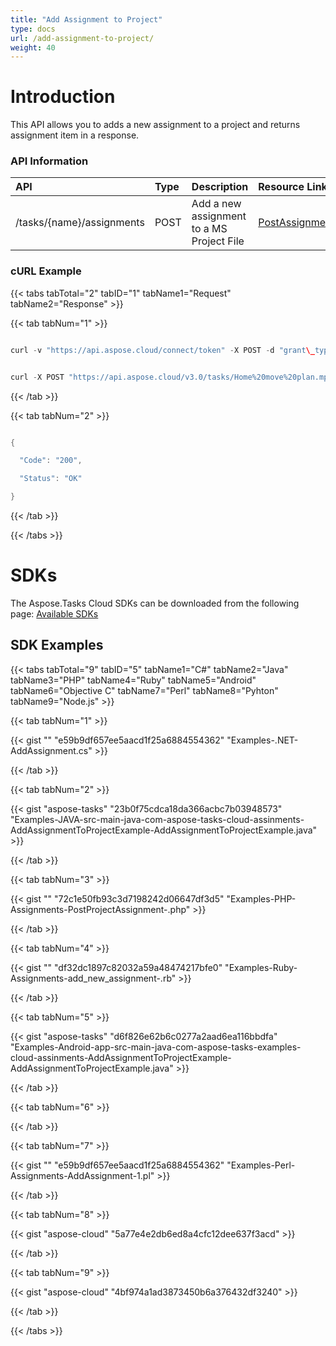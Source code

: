 ```yaml
---
title: "Add Assignment to Project"
type: docs
url: /add-assignment-to-project/
weight: 40
---
```


# **Introduction**
This API allows you to adds a new assignment to a project and returns assignment item in a response.
### **API Information**

|**API**|**Type**|**Description**|**Resource Link**|
| :- | :- | :- | :- |
|/tasks/{name}/assignments|POST|Add a new assignment to a MS Project File|[PostAssignment](https://apireference.aspose.cloud/tasks/#/TasksAssignments/PostAssignment)|
### **cURL Example**
{{< tabs tabTotal="2" tabID="1" tabName1="Request" tabName2="Response" >}}

{{< tab tabNum="1" >}}

```java

curl -v "https://api.aspose.cloud/connect/token" -X POST -d "grant\_type=client\_credentials&client\_id=78946fb4-3bd4-4d3e-b309-f9e2ff9ac6f9&client\_secret=b125f13bf6b76ed81ee990142d841195" -H "Content-Type: application/x-www-form-urlencoded" -H "Accept: application/json"

```

```java

curl -X POST "https://api.aspose.cloud/v3.0/tasks/Home%20move%20plan.mpp/assignments?taskUid=1&resourceUid=1&units=1.0" -H "accept: application/json" -H "authorization: Bearer eyJhbGciOiJSUzI1NiIsInR5cCI6IkpXVCJ9.eyJuYmYiOjE1NjI5NjgwOTUsImV4cCI6MTU2MzA1NDQ5NSwiaXNzIjoiaHR0cHM6Ly9hcGkuYXNwb3NlLmNsb3VkIiwiYXVkIjpbImh0dHBzOi8vYXBpLmFzcG9zZS5jbG91ZC9yZXNvdXJjZXMiLCJhcGkucGxhdGZvcm0iLCJhcGkucHJvZHVjdHMiXSwiY2xpZW50X2lkIjoiNzg5NDZmYjQtM2JkNC00ZDNlLWIzMDktZjllMmZmOWFjNmY5IiwiY2xpZW50X2lkU3J2SWQiOiIiLCJzY29wZSI6WyJhcGkucGxhdGZvcm0iLCJhcGkucHJvZHVjdHMiXX0.YesjZfTmxKi7TiKAzBPOZj2jkbWZifAzyJe8nULhCpchlPilLYVLZ0ph6OBF-n4JGOeXhyck3zGORn3TP6wT\_HjFzzHGmZr9aPZnQqVU4Ypch8MnmgPgdeRZ\_L-FVNHq042w5A2zyUUZb9HFk67um7\_vAnuTXWxcHaK6\_mP2jG4vMAiE5MdxfUAylDQNymBRsiMivxgX5a3i2E2eUSCAs7ghpvdlVxHVcyjFg5GX26V67iD-FFqJDihoG6oyTAAJzTRnvxOb3jmNGo2Sav5VmmgkGeuHzDgdTYLJKGMZwXjIKdwx0Vuz-U5ilfbe-XHoqPha3pE5bD7ByjbfR5hnuw"

```

{{< /tab >}}

{{< tab tabNum="2" >}}

```java

{

  "Code": "200",

  "Status": "OK"

}

```

{{< /tab >}}

{{< /tabs >}}
# **SDKs**
The Aspose.Tasks Cloud SDKs can be downloaded from the following page: [Available SDKs](/available-sdks/)
## **SDK Examples**
{{< tabs tabTotal="9" tabID="5" tabName1="C#" tabName2="Java" tabName3="PHP" tabName4="Ruby" tabName5="Android" tabName6="Objective C" tabName7="Perl" tabName8="Pyhton" tabName9="Node.js" >}}

{{< tab tabNum="1" >}}

{{< gist "" "e59b9df657ee5aacd1f25a6884554362" "Examples-.NET-AddAssignment.cs" >}}

{{< /tab >}}

{{< tab tabNum="2" >}}

{{< gist "aspose-tasks" "23b0f75cdca18da366acbc7b03948573" "Examples-JAVA-src-main-java-com-aspose-tasks-cloud-assinments-AddAssignmentToProjectExample-AddAssignmentToProjectExample.java" >}}

{{< /tab >}}

{{< tab tabNum="3" >}}

{{< gist "" "72c1e50fb93c3d7198242d06647df3d5" "Examples-PHP-Assignments-PostProjectAssignment-.php" >}}

{{< /tab >}}

{{< tab tabNum="4" >}}

{{< gist "" "df32dc1897c82032a59a48474217bfe0" "Examples-Ruby-Assignments-add\_new\_assignment-.rb" >}}

{{< /tab >}}

{{< tab tabNum="5" >}}

{{< gist "aspose-tasks" "d6f826e62b6c0277a2aad6ea116bbdfa" "Examples-Android-app-src-main-java-com-aspose-tasks-examples-cloud-assinments-AddAssignmentToProjectExample-AddAssignmentToProjectExample.java" >}}

{{< /tab >}}

{{< tab tabNum="6" >}}

{{< /tab >}}

{{< tab tabNum="7" >}}

{{< gist "" "e59b9df657ee5aacd1f25a6884554362" "Examples-Perl-Assignments-AddAssignment-1.pl" >}}

{{< /tab >}}

{{< tab tabNum="8" >}}

{{< gist "aspose-cloud" "5a77e4e2db6ed8a4cfc12dee637f3acd" >}}

{{< /tab >}}

{{< tab tabNum="9" >}}

{{< gist "aspose-cloud" "4bf974a1ad3873450b6a376432df3240" >}}

{{< /tab >}}

{{< /tabs >}}
